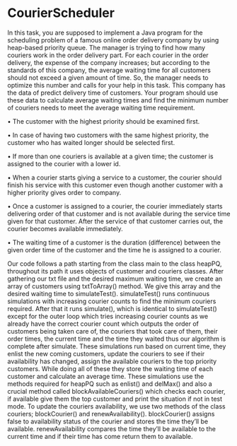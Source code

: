# CourierScheduler
  In this task, you are supposed to implement a Java program for the scheduling problem of a famous online order delivery company by using heap-based priority queue. The manager is trying to find how many couriers work in the order delivery part. For each courier in the order delivery, the expense of the company increases; but according to the standards of this company, the average waiting time for all customers should not exceed a given amount of time. So, the manager needs to optimize this number and calls for your help in this task. This company has the data of predict delivery time of customers. Your program should use these data to calculate average waiting times and find the minimum number of couriers needs to meet the average waiting time requirement.

  • The customer with the highest priority should be examined first.
  
  • In case of having two customers with the same highest priority, the customer who has
  waited longer should be selected first.
  
  • If more than one couriers is available at a given time; the customer is assigned to the
  courier with a lower id.
  
  • When a courier starts giving a service to a customer, the courier should finish his service
  with this customer even though another customer with a higher priority gives order to
  company.
  
  • Once a customer is assigned to a courier, the courier immediately starts delivering order
  of that customer and is not available during the service time given for that
  customer. After the service of that customer carries out, the courier becomes available
  immediately.
  
  • The waiting time of a customer is the duration (difference) between the given order time
  of the customer and the time he is assigned to a courier.

  Our code follows a path starting from the class main to the class heapPQ, throughout its path it uses objects of customer and couriers classes. After gathering our txt file and the desired maximum waiting time, we create an array of customers using txtToArray() method. We give this array and the desired waiting time to simulateTest(). simulateTest() runs continuous simulations with increasing courier counts to find the minimum couriers required. After that it runs simulate(), which is identical to simulateTest() except for the outer loop which tries increasing courier counts as we already have the correct courier count which outputs the order of customers being taken care of, the couriers that took care of them, their order times, the current time and the time they waited thus our algorithm is complete after simulate. These simulations run based on current time, they enlist the new coming customers, update the couriers to see if their availability has changed, assign the available couriers to the top priority customers. While doing all of these they store the waiting time of each customer and calculate an average time. These simulations use the methods required for heapPQ such as enlist() and delMax() and also a crucial method called blockAvailableCouriers() which checks each courier, if available give them the top customer and print the situation if not in test mode. To update the couriers availability, we use two methods of the class couriers; blockCourier() and renewAvailability(). blockCourier() assigns false to availability status of the courier and stores the time they’ll be available. renewAvailability compares the time they’ll be available to the current time and if their time has come return them to available.
